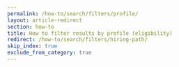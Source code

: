 ```yaml
---
permalink: /how-to/search/filters/profile/
layout: article-redirect
section: how-to
title: How to filter results by profile (eligibility)
redirect: /how-to/search/filters/hiring-path/
skip_index: true
exclude_from_category: true
---
```

